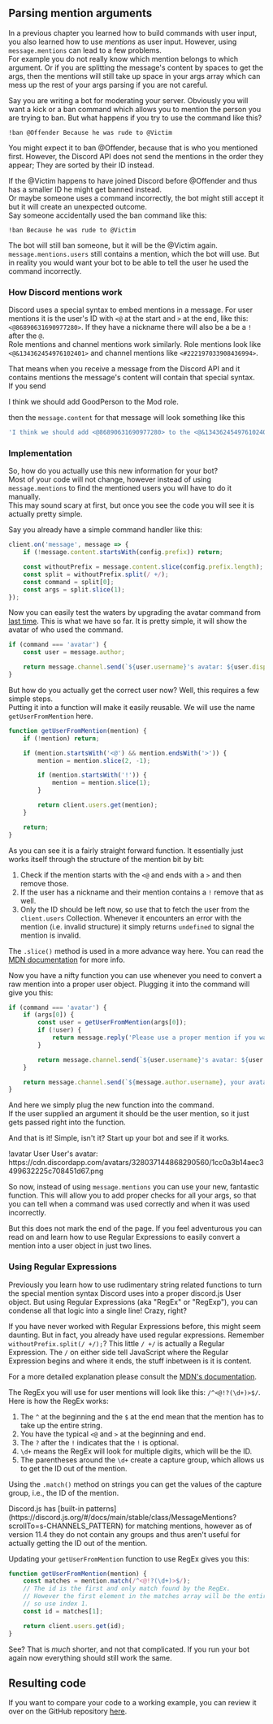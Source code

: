 ## Parsing mention arguments

In a previous chapter you learned how to build commands with user input, you also learned how to use *mentions* as user input.
However, using `message.mentions` can lead to a few problems.  
For example you do not really know which mention belongs to which argument.
Or if you are splitting the message's content by spaces to get the args,
then the mentions will still take up space in your args array which can mess up the rest of your args parsing if you are not careful.

Say you are writing a bot for moderating your server. Obviously you will want a kick or a ban command which allows you to mention the person you are trying to ban.
But what happens if you try to use the command like this?

```
!ban @Offender Because he was rude to @Victim
```

You might expect it to ban @Offender, because that is who you mentioned first.
However, the Discord API does not send the mentions in the order they appear; They are sorted by their ID instead.

If the @Victim happens to have joined Discord before @Offender and thus has a smaller ID he might get banned instead.  
Or maybe someone uses a command incorrectly, the bot might still accept it but it will create an unexpected outcome.  
Say someone accidentally used the ban command like this:

```
!ban Because he was rude to @Victim
```

The bot will still ban someone, but it will be the @Victim again. `message.mentions.users` still contains a mention, which the bot will use. But in reality you would want your bot to be able to tell the user he used the command incorrectly.

### How Discord mentions work

Discord uses a special syntax to embed mentions in a message. For user mentions it is the user's ID with `<@` at the start and `>` at the end, like this: `<@86890631690977280>`. If they have a nickname there will also be a be a `!` after the `@`.  
Role mentions and channel mentions work similarly. Role mentions look like `<@&134362454976102401>` and channel mentions like `<#222197033908436994>`.

That means when you receive a message from the Discord API and it contains mentions the message's content will contain that special syntax.  
If you send

<div is="discord-messages">
	<discord-message author="User" avatar="djs">
		I think we should add <mention>GoodPerson</mention> to the <mention>Mod</mention> role.
	</discord-message>
</div>

then the `message.content` for that message will look something like this

<!-- eslint-skip -->
```js
'I think we should add <@86890631690977280> to the <@&134362454976102401> role.'
```

### Implementation

So, how do you actually use this new information for your bot?  
Most of your code will not change, however instead of using `message.mentions` to find the mentioned users you will have to do it manually.  
This may sound scary at first, but once you see the code you will see it is actually pretty simple.

Say you already have a simple command handler like this:

```js
client.on('message', message => {
	if (!message.content.startsWith(config.prefix)) return;

	const withoutPrefix = message.content.slice(config.prefix.length);
	const split = withoutPrefix.split(/ +/);
	const command = split[0];
	const args = split.slice(1);
});
```

Now you can easily test the waters by upgrading the avatar command from [last time](/creating-your-bot/commands-with-user-input).
This is what we have so far. It is pretty simple, it will show the avatar of who used the command.

```js
if (command === 'avatar') {
	const user = message.author;

	return message.channel.send(`${user.username}'s avatar: ${user.displayAvatarURL}`);
}
```

But how do you actually get the correct user now? Well, this requires a few simple steps.  
Putting it into a function will make it easily reusable. We will use the name `getUserFromMention` here.

```js
function getUserFromMention(mention) {
	if (!mention) return;

	if (mention.startsWith('<@') && mention.endsWith('>')) {
		mention = mention.slice(2, -1);

		if (mention.startsWith('!')) {
			mention = mention.slice(1);
		}

		return client.users.get(mention);
	}

	return;
}
```

As you can see it is a fairly straight forward function.
It essentially just works itself through the structure of the mention bit by bit:
 1. Check if the mention starts with the `<@` and ends with a `>` and then remove those.
 2. If the user has a nickname and their mention contains a `!` remove that as well.
 3. Only the ID should be left now, so use that to fetch the user from the `client.users` Collection.
Whenever it encounters an error with the mention (i.e. invalid structure) it simply returns `undefined` to signal the mention is invalid.

<tip>The `.slice()` method is used in a more advance way here. You can read the [MDN documentation](https://developer.mozilla.org/en-US/docs/Web/JavaScript/Reference/Global_Objects/String/slice) for more info.</tip>

Now you have a nifty function you can use whenever you need to convert a raw mention into a proper user object.
Plugging it into the command will give you this:

```js
if (command === 'avatar') {
	if (args[0]) {
		const user = getUserFromMention(args[0]);
		if (!user) {
			return message.reply('Please use a proper mention if you want to see someone else\'s avatar.');
		}

		return message.channel.send(`${user.username}'s avatar: ${user.displayAvatarURL}`);
	}

	return message.channel.send(`${message.author.username}, your avatar: ${message.author.displayAvatarURL}`);
}
```

And here we simply plug the new function into the command.  
If the user supplied an argument it should be the user mention, so it just gets passed right into the function.

And that is it! Simple, isn't it? Start up your bot and see if it works.

<div is="discord-messages">
	<discord-message author="AnotherUser" avatar="green">
		!avatar <mention>User</mention>
	</discord-message>
	<discord-message author="User" avatar="blue" :bot="true">
		User's avatar: https://cdn.discordapp.com/avatars/328037144868290560/1cc0a3b14aec3499632225c708451d67.png
	</discord-message>
</div>

So now, instead of using `message.mentions` you can use your new, fantastic function.
This will allow you to add proper checks for all your args, so that you can tell when a command was used correctly and when it was used incorrectly.

But this does not mark the end of the page. If you feel adventurous you can read on and learn how to use Regular Expressions to easily convert a mention into a user object in just two lines.

### Using Regular Expressions

Previously you learn how to use rudimentary string related functions to turn the special mention syntax Discord uses into a proper discord.js User object.
But using Regular Expressions (aka "RegEx" or "RegExp"), you can condense all that logic into a single line! Crazy, right?

If you have never worked with Regular Expressions before, this might seem daunting. But in fact, you already have used regular expressions. Remember `withoutPrefix.split(/ +/);`? This little `/ +/` is actually a Regular Expression. The `/` on either side tell JavaScript where the Regular Expression begins and where it ends, the stuff inbetween is it is content. 

<tip>For a more detailed explanation please consult the [MDN's documentation](https://developer.mozilla.org/en-US/docs/Web/JavaScript/Reference/Global_Objects/RegExp).</tip>

The RegEx you will use for user mentions will look like this: `/^<@!?(\d+)>$/`.
Here is how the RegEx works:

 1. The `^` at the beginning and the `$` at the end mean that the mention has to take up the entire string.
 2. You have the typical `<@` and `>` at the beginning and end.
 3. The `?` after the `!` indicates that the `!` is optional.
 4. `\d+` means the RegEx will look for multiple digits, which will be the ID.
 5. The parentheses around the `\d+` create a capture group, which allows us to get the ID out of the mention.

Using the `.match()` method on strings you can get the values of the capture group, i.e., the ID of the mention.

<warning>
Discord.js has [built-in patterns](https://discord.js.org/#/docs/main/stable/class/MessageMentions?scrollTo=s-CHANNELS_PATTERN)
for matching mentions, however as of version 11.4 they do not contain any groups
and thus aren't useful for actually getting the ID out of the mention.
</warning>

Updating your `getUserFromMention` function to use RegEx gives you this:

```js
function getUserFromMention(mention) {
	const matches = mention.match(/^<@!?(\d+)>$/);
	// The id is the first and only match found by the RegEx.
	// However the first element in the matches array will be the entire mention, not just the ID,
	// so use index 1.
	const id = matches[1];

	return client.users.get(id);
}
```

See? That is *much* shorter, and not that complicated.
If you run your bot again now everything should still work the same.

## Resulting code

If you want to compare your code to a working example, you can review it over on the GitHub repository [here](https://github.com/discordjs/guide/tree/master/code-samples/miscellaneous/parsing-mention-arguments).
